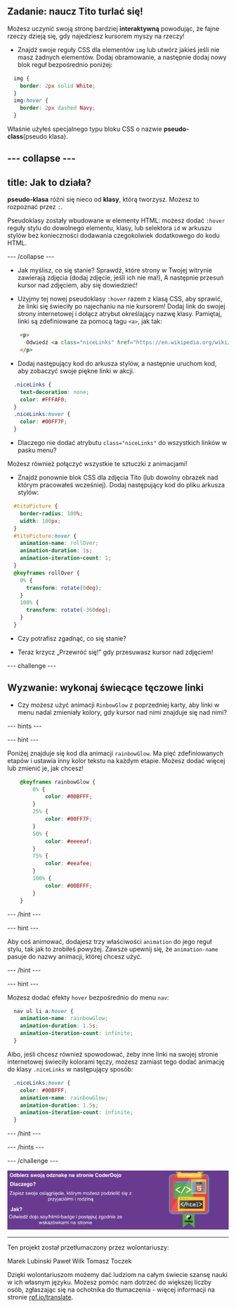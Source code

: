 ## Zadanie: naucz Tito turlać się!

Możesz uczynić swoją stronę bardziej **interaktywną** powodując, że fajne rzeczy dzieją się, gdy najedziesz kursorem myszy na rzeczy!

+ Znajdź swoje reguły CSS dla elementów `img` lub utwórz jakieś jeśli nie masz żadnych elementów. Dodaj obramowanie, a następnie dodaj nowy blok reguł bezpośrednio poniżej:

```css
  img {
    border: 2px solid White;
  }
  img:hover {
    border: 2px dashed Navy;
  }
```

Właśnie użyłeś specjalnego typu bloku CSS o nazwie **pseudo-class**(pseudo klasa).

--- collapse ---
---
title: Jak to działa?
---

**pseudo-klasa** różni się nieco od **klasy**, którą tworzysz. Możesz to rozpoznać przez `:`.

Pseudoklasy zostały wbudowane w elementy HTML: możesz dodać `:hover` reguły stylu do dowolnego elementu, klasy, lub selektora `id` w arkuszu stylów bez konieczności dodawania czegokolwiek dodatkowego do kodu HTML.

--- /collapse ---

+ Jak myślisz, co się stanie? Sprawdź, które strony w Twojej witrynie zawierają zdjęcia (dodaj zdjęcie, jeśli ich nie ma!), A następnie przesuń kursor nad zdjęciem, aby się dowiedzieć!

+ Użyjmy tej nowej pseudoklasy `:hover` razem z klasą CSS, aby sprawić, że linki się świeciły po najechaniu na nie kursorem! Dodaj link do swojej strony internetowej i dołącz atrybut określający nazwę klasy. Pamiętaj, linki są zdefiniowane za pomocą tagu `<a>`, jak tak:

```html
    <p>
      Odwiedź <a class="niceLinks" href="https://en.wikipedia.org/wiki/Ireland">stronę Wikipedia</a>, aby dowiedzieć się więcej o Irlandii!
    </p>
```

+ Dodaj następujący kod do arkusza stylów, a następnie uruchom kod, aby zobaczyć swoje piękne linki w akcji.

```css
  .niceLinks {
    text-decoration: none;
    color: #FFFAF0;
  }
  .niceLinks:hover {
    color: #00FF7F;
  }
```

+ Dlaczego nie dodać atrybutu `class="niceLinks"` do wszystkich linków w pasku menu?

Możesz również połączyć wszystkie te sztuczki z animacjami!

+ Znajdź ponownie blok CSS dla zdjęcia Tito (lub dowolny obrazek nad którym pracowałeś wcześniej). Dodaj następujący kod do pliku arkusza stylów:

```css
  #titoPicture {
    border-radius: 100%;
    width: 100px;
  }
  #titoPicture:hover {
    animation-name: rollOver;
    animation-duration: 1s;
    animation-iteration-count: 1;
  }
  @keyframes rollOver {
    0% {
      transform: rotate(0deg);
    }
    100% {
      transform: rotate(-360deg);
    }
  }
```

+ Czy potrafisz zgadnąć, co się stanie?

+ Teraz krzycz „Przewróć się!” gdy przesuwasz kursor nad zdjęciem!

--- challenge ---

## Wyzwanie: wykonaj świecące tęczowe linki

+ Czy możesz użyć animacji `RinbowGlow` z poprzedniej karty, aby linki w menu nadal zmieniały kolory, gdy kursor nad nimi znajduje się nad nimi?

--- hints ---

--- hint ---

Poniżej znajduje się kod dla animacji `rainbowGlow`. Ma pięć zdefiniowanych etapów i ustawia inny kolor tekstu na każdym etapie. Możesz dodać więcej lub zmienić je, jak chcesz!

```css
    @keyframes rainbowGlow {
        0% {
            color: #00BFFF;
        }
        25% {
            color: #00FF7F;
        }
        50% {
            color: #eeeeaf;
        }
        75% {
            color: #eeafee;
        }
        100% {
            color: #00BFFF;
        }
    }
```

--- /hint ---

--- hint ---

Aby coś animować, dodajesz trzy właściwości `animation` do jego reguł stylu, tak jak to zrobiłeś powyżej. Zawsze upewnij się, że `animation-name` pasuje do nazwy animacji, której chcesz użyć.

--- /hint ---

--- hint ---

Możesz dodać efekty `hover` bezpośrednio do menu `nav`:

```css
  nav ul li a:hover {
    animation-name: rainbowGlow;
    animation-duration: 1.5s;
    animation-iteration-count: infinite;
  }
```

Albo, jeśli chcesz również spowodować, żeby inne linki na swojej stronie internetowej świeciły kolorami tęczy, możesz zamiast tego dodać animację do klasy `.niceLinks` w następujący sposób:

```css
  .niceLinks:hover {
    color: #00BFFF;
    animation-name: rainbowGlow;
    animation-duration: 1.5s;
    animation-iteration-count: infinite;
  }
```

--- /hint ---

--- /hints ---

--- /challenge ---

![](images/badge-footer-image-html-intermed.png)

***

Ten projekt został przetłumaczony przez wolontariuszy:

Marek Lubinski
Paweł Wilk
Tomasz Toczek

Dzięki wolontariuszom możemy dać ludziom na całym świecie szansę nauki w ich własnym języku. Możesz pomóc nam dotrzeć do większej liczby osób, zgłaszając się na ochotnika do tłumaczenia - więcej informacji na stronie [rpf.io/translate](https://rpf.io/translate).
